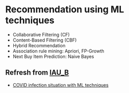 # Recommendation using ML techniques

- Collaborative Filtering (CF)
- Content-Based Filtering (CBF)
- Hybrid Recommendation
- Association rule mining: Apriori, FP-Growth
- Next Buy Item Prediction: Naive Bayes


## Refresh from [IAU_B](https://github.com/FIIT-IAU/IAU-course)

- [COVID infection situation with ML techniques](https://github.com/FIIT-IAU/IAU-course/blob/main/exercises/week-09/IAU_09_DU_covid19-modeling.ipynb) 
